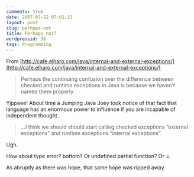 ```yaml
---
comments: true
date: 2007-07-22 07:01:13
layout: post
slug: perhaps-not
title: Perhaps not?
wordpressid: 36
tags: Programming
---
```


From [http://cafe.elharo.com/java/internal-and-external-exceptions/](http://cafe.elharo.com/java/internal-and-external-exceptions/)



> Perhaps the continuing confusion over the difference between checked and runtime exceptions in Java is because we haven’t named them properly.



Yippeee! About time a Jumping Java Joey took notice of that fact that language has an enormous power to influence if you are incapable of independent thought.



> ...I think we should should start calling checked exceptions “external exceptions” and runtime exceptions “internal exceptions”.



Ugh.

How about type error? bottom? Or undefined partial function? Or ⊥

As abruptly as there was hope, that same hope was ripped away.

